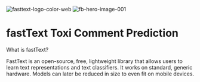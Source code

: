 ![fasttext-logo-color-web](https://user-images.githubusercontent.com/22418138/102186685-fb01f680-3ed8-11eb-9bb1-bb94912b0dd2.png)
![fb-hero-image-001](https://user-images.githubusercontent.com/22418138/102186986-62b84180-3ed9-11eb-91fe-c8e4d9d0200d.jpeg)


# fastText Toxi Comment Prediction

What is fastText?

FastText is an open-source, free, lightweight library that allows users to learn text representations and text classifiers. It works on standard, generic hardware. Models can later be reduced in size to even fit on mobile devices.
